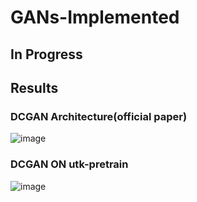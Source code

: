# GANs-Implemented
## In Progress
## Results
### DCGAN Architecture(official paper)
![image](https://user-images.githubusercontent.com/103068685/231423045-bc7dc473-4b71-4441-a401-88975a59658f.png)

### DCGAN ON utk-pretrain
![image](https://user-images.githubusercontent.com/103068685/230768357-b60a8785-b688-4aa6-8039-ce0754789726.png)
